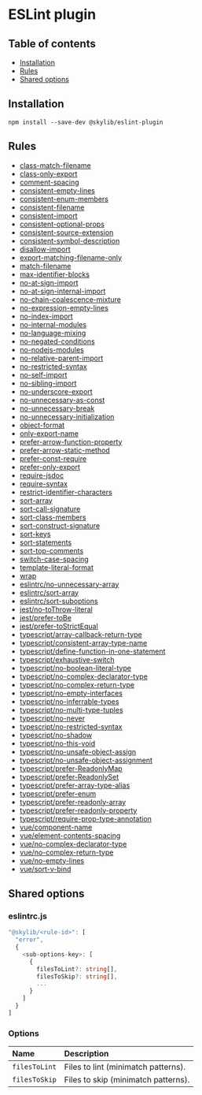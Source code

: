 # ESLint plugin

## Table of contents

- [Installation](#installation)
- [Rules](#rules)
- [Shared options](#shared-options)

## <a name="installation"></a>Installation

```
npm install --save-dev @skylib/eslint-plugin
```

## <a name="rules"></a>Rules

- [class-match-filename](https://ilyub.github.io/eslint-plugin/class-match-filename.html)
- [class-only-export](https://ilyub.github.io/eslint-plugin/class-only-export.html)
- [comment-spacing](https://ilyub.github.io/eslint-plugin/comment-spacing.html)
- [consistent-empty-lines](https://ilyub.github.io/eslint-plugin/consistent-empty-lines.html)
- [consistent-enum-members](https://ilyub.github.io/eslint-plugin/consistent-enum-members.html)
- [consistent-filename](https://ilyub.github.io/eslint-plugin/consistent-filename.html)
- [consistent-import](https://ilyub.github.io/eslint-plugin/consistent-import.html)
- [consistent-optional-props](https://ilyub.github.io/eslint-plugin/consistent-optional-props.html)
- [consistent-source-extension](https://ilyub.github.io/eslint-plugin/consistent-source-extension.html)
- [consistent-symbol-description](https://ilyub.github.io/eslint-plugin/consistent-symbol-description.html)
- [disallow-import](https://ilyub.github.io/eslint-plugin/disallow-import.html)
- [export-matching-filename-only](https://ilyub.github.io/eslint-plugin/export-matching-filename-only.html)
- [match-filename](https://ilyub.github.io/eslint-plugin/match-filename.html)
- [max-identifier-blocks](https://ilyub.github.io/eslint-plugin/max-identifier-blocks.html)
- [no-at-sign-import](https://ilyub.github.io/eslint-plugin/no-at-sign-import.html)
- [no-at-sign-internal-import](https://ilyub.github.io/eslint-plugin/no-at-sign-internal-import.html)
- [no-chain-coalescence-mixture](https://ilyub.github.io/eslint-plugin/no-chain-coalescence-mixture.html)
- [no-expression-empty-lines](https://ilyub.github.io/eslint-plugin/no-expression-empty-lines.html)
- [no-index-import](https://ilyub.github.io/eslint-plugin/no-index-import.html)
- [no-internal-modules](https://ilyub.github.io/eslint-plugin/no-internal-modules.html)
- [no-language-mixing](https://ilyub.github.io/eslint-plugin/no-language-mixing.html)
- [no-negated-conditions](https://ilyub.github.io/eslint-plugin/no-negated-conditions.html)
- [no-nodejs-modules](https://ilyub.github.io/eslint-plugin/no-nodejs-modules.html)
- [no-relative-parent-import](https://ilyub.github.io/eslint-plugin/no-relative-parent-import.html)
- [no-restricted-syntax](https://ilyub.github.io/eslint-plugin/no-restricted-syntax.html)
- [no-self-import](https://ilyub.github.io/eslint-plugin/no-self-import.html)
- [no-sibling-import](https://ilyub.github.io/eslint-plugin/no-sibling-import.html)
- [no-underscore-export](https://ilyub.github.io/eslint-plugin/no-underscore-export.html)
- [no-unnecessary-as-const](https://ilyub.github.io/eslint-plugin/no-unnecessary-as-const.html)
- [no-unnecessary-break](https://ilyub.github.io/eslint-plugin/no-unnecessary-break.html)
- [no-unnecessary-initialization](https://ilyub.github.io/eslint-plugin/no-unnecessary-initialization.html)
- [object-format](https://ilyub.github.io/eslint-plugin/object-format.html)
- [only-export-name](https://ilyub.github.io/eslint-plugin/only-export-name.html)
- [prefer-arrow-function-property](https://ilyub.github.io/eslint-plugin/prefer-arrow-function-property.html)
- [prefer-arrow-static-method](https://ilyub.github.io/eslint-plugin/prefer-arrow-static-method.html)
- [prefer-const-require](https://ilyub.github.io/eslint-plugin/prefer-const-require.html)
- [prefer-only-export](https://ilyub.github.io/eslint-plugin/prefer-only-export.html)
- [require-jsdoc](https://ilyub.github.io/eslint-plugin/require-jsdoc.html)
- [require-syntax](https://ilyub.github.io/eslint-plugin/require-syntax.html)
- [restrict-identifier-characters](https://ilyub.github.io/eslint-plugin/restrict-identifier-characters.html)
- [sort-array](https://ilyub.github.io/eslint-plugin/sort-array.html)
- [sort-call-signature](https://ilyub.github.io/eslint-plugin/sort-call-signature.html)
- [sort-class-members](https://ilyub.github.io/eslint-plugin/sort-class-members.html)
- [sort-construct-signature](https://ilyub.github.io/eslint-plugin/sort-construct-signature.html)
- [sort-keys](https://ilyub.github.io/eslint-plugin/sort-keys.html)
- [sort-statements](https://ilyub.github.io/eslint-plugin/sort-statements.html)
- [sort-top-comments](https://ilyub.github.io/eslint-plugin/sort-top-comments.html)
- [switch-case-spacing](https://ilyub.github.io/eslint-plugin/switch-case-spacing.html)
- [template-literal-format](https://ilyub.github.io/eslint-plugin/template-literal-format.html)
- [wrap](https://ilyub.github.io/eslint-plugin/wrap.html)
- [eslintrc/no-unnecessary-array](https://ilyub.github.io/eslint-plugin/eslintrc/no-unnecessary-array.html)
- [eslintrc/sort-array](https://ilyub.github.io/eslint-plugin/eslintrc/sort-array.html)
- [eslintrc/sort-suboptions](https://ilyub.github.io/eslint-plugin/eslintrc/sort-suboptions.html)
- [jest/no-toThrow-literal](https://ilyub.github.io/eslint-plugin/jest/no-toThrow-literal.html)
- [jest/prefer-toBe](https://ilyub.github.io/eslint-plugin/jest/prefer-toBe.html)
- [jest/prefer-toStrictEqual](https://ilyub.github.io/eslint-plugin/jest/prefer-toStrictEqual.html)
- [typescript/array-callback-return-type](https://ilyub.github.io/eslint-plugin/typescript/array-callback-return-type.html)
- [typescript/consistent-array-type-name](https://ilyub.github.io/eslint-plugin/typescript/consistent-array-type-name.html)
- [typescript/define-function-in-one-statement](https://ilyub.github.io/eslint-plugin/typescript/define-function-in-one-statement.html)
- [typescript/exhaustive-switch](https://ilyub.github.io/eslint-plugin/typescript/exhaustive-switch.html)
- [typescript/no-boolean-literal-type](https://ilyub.github.io/eslint-plugin/typescript/no-boolean-literal-type.html)
- [typescript/no-complex-declarator-type](https://ilyub.github.io/eslint-plugin/typescript/no-complex-declarator-type.html)
- [typescript/no-complex-return-type](https://ilyub.github.io/eslint-plugin/typescript/no-complex-return-type.html)
- [typescript/no-empty-interfaces](https://ilyub.github.io/eslint-plugin/typescript/no-empty-interfaces.html)
- [typescript/no-inferrable-types](https://ilyub.github.io/eslint-plugin/typescript/no-inferrable-types.html)
- [typescript/no-multi-type-tuples](https://ilyub.github.io/eslint-plugin/typescript/no-multi-type-tuples.html)
- [typescript/no-never](https://ilyub.github.io/eslint-plugin/typescript/no-never.html)
- [typescript/no-restricted-syntax](https://ilyub.github.io/eslint-plugin/typescript/no-restricted-syntax.html)
- [typescript/no-shadow](https://ilyub.github.io/eslint-plugin/typescript/no-shadow.html)
- [typescript/no-this-void](https://ilyub.github.io/eslint-plugin/typescript/no-this-void.html)
- [typescript/no-unsafe-object-assign](https://ilyub.github.io/eslint-plugin/typescript/no-unsafe-object-assign.html)
- [typescript/no-unsafe-object-assignment](https://ilyub.github.io/eslint-plugin/typescript/no-unsafe-object-assignment.html)
- [typescript/prefer-ReadonlyMap](https://ilyub.github.io/eslint-plugin/typescript/prefer-ReadonlyMap.html)
- [typescript/prefer-ReadonlySet](https://ilyub.github.io/eslint-plugin/typescript/prefer-ReadonlySet.html)
- [typescript/prefer-array-type-alias](https://ilyub.github.io/eslint-plugin/typescript/prefer-array-type-alias.html)
- [typescript/prefer-enum](https://ilyub.github.io/eslint-plugin/typescript/prefer-enum.html)
- [typescript/prefer-readonly-array](https://ilyub.github.io/eslint-plugin/typescript/prefer-readonly-array.html)
- [typescript/prefer-readonly-property](https://ilyub.github.io/eslint-plugin/typescript/prefer-readonly-property.html)
- [typescript/require-prop-type-annotation](https://ilyub.github.io/eslint-plugin/typescript/require-prop-type-annotation.html)
- [vue/component-name](https://ilyub.github.io/eslint-plugin/vue/component-name.html)
- [vue/element-contents-spacing](https://ilyub.github.io/eslint-plugin/vue/element-contents-spacing.html)
- [vue/no-complex-declarator-type](https://ilyub.github.io/eslint-plugin/vue/no-complex-declarator-type.html)
- [vue/no-complex-return-type](https://ilyub.github.io/eslint-plugin/vue/no-complex-return-type.html)
- [vue/no-empty-lines](https://ilyub.github.io/eslint-plugin/vue/no-empty-lines.html)
- [vue/sort-v-bind](https://ilyub.github.io/eslint-plugin/vue/sort-v-bind.html)

## <a name="shared-options"></a>Shared options

### eslintrc.js

```ts
"@skylib/<rule-id>": [
  "error",
  {
    <sub-options-key>: [
      {
        filesToLint?: string[],
        filesToSkip?: string[],
        ...
      }
    ]
  }
]
```

### Options

| Name | Description |
| :------ | :------ |
| `filesToLint` | Files to lint (minimatch patterns). |
| `filesToSkip` | Files to skip (minimatch patterns). |
